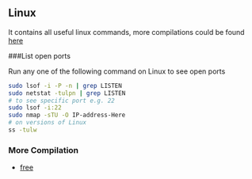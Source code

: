 ## Linux
It contains all useful linux commands, more compilations could be found [here](#more-compilation)

###List open ports

Run any one of the following command on Linux to see open ports
```bash
sudo lsof -i -P -n | grep LISTEN
sudo netstat -tulpn | grep LISTEN
# to see specific port e.g. 22
sudo lsof -i:22
sudo nmap -sTU -O IP-address-Here
# on versions of Linux 
ss -tulw
```

### More Compilation
* [free][1]


[1]: ./free.md